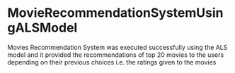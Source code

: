 # MovieRecommendationSystemUsingALSModel
Movies Recommendation System was executed successfully using the ALS model and it
provided the recommendations of top 20 movies to the users depending on their previous choices
i.e. the ratings given to the movies
